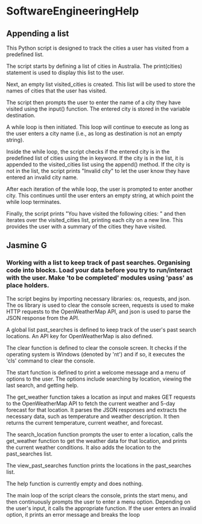 # SoftwareEngineeringHelp


## Appending a list
This Python script is designed to track the cities a user has visited from a predefined list.

The script starts by defining a list of cities in Australia. The print(cities) statement is used to display this list to the user.

Next, an empty list visited_cities is created. This list will be used to store the names of cities that the user has visited.

The script then prompts the user to enter the name of a city they have visited using the input() function. The entered city is stored in the variable destination.

A while loop is then initiated. This loop will continue to execute as long as the user enters a city name (i.e., as long as destination is not an empty string).

Inside the while loop, the script checks if the entered city is in the predefined list of cities using the in keyword. If the city is in the list, it is appended to the visited_cities list using the append() method. If the city is not in the list, the script prints "Invalid city" to let the user know they have entered an invalid city name.

After each iteration of the while loop, the user is prompted to enter another city. This continues until the user enters an empty string, at which point the while loop terminates.

Finally, the script prints "You have visited the following cities: " and then iterates over the visited_cities list, printing each city on a new line. This provides the user with a summary of the cities they have visited.



## Jasmine G

### Working with a list to keep track of past searches. Organising code into blocks. Load your data before you try to run/interact with the user. Make 'to be completed' modules using 'pass' as place holders.

The script begins by importing necessary libraries: os, requests, and json. The os library is used to clear the console screen, requests is used to make HTTP requests to the OpenWeatherMap API, and json is used to parse the JSON response from the API.

A global list past_searches is defined to keep track of the user's past search locations. An API key for OpenWeatherMap is also defined.

The clear function is defined to clear the console screen. It checks if the operating system is Windows (denoted by 'nt') and if so, it executes the 'cls' command to clear the console.

The start function is defined to print a welcome message and a menu of options to the user. The options include searching by location, viewing the last search, and getting help.

The get_weather function takes a location as input and makes GET requests to the OpenWeatherMap API to fetch the current weather and 5-day forecast for that location. It parses the JSON responses and extracts the necessary data, such as temperature and weather description. It then returns the current temperature, current weather, and forecast.

The search_location function prompts the user to enter a location, calls the get_weather function to get the weather data for that location, and prints the current weather conditions. It also adds the location to the past_searches list.

The view_past_searches function prints the locations in the past_searches list.

The help function is currently empty and does nothing.

The main loop of the script clears the console, prints the start menu, and then continuously prompts the user to enter a menu option. Depending on the user's input, it calls the appropriate function. If the user enters an invalid option, it prints an error message and breaks the loop